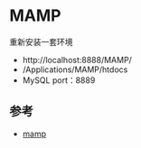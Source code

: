 # MAMP

重新安装一套环境

* http://localhost:8888/MAMP/
* /Applications/MAMP/htdocs
* MySQL port：8889

## 参考

* [mamp](https://www.mamp.info)
